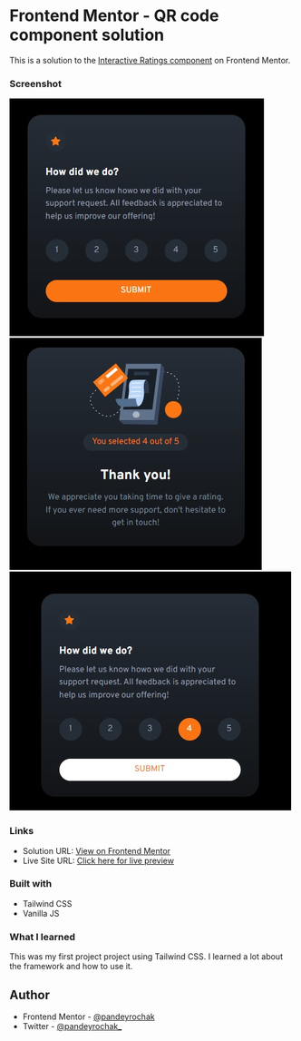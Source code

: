 # Frontend Mentor - QR code component solution

This is a solution to the [Interactive Ratings component](https://www.frontendmentor.io/challenges/interactive-rating-component-koxpeBUmI) on Frontend Mentor.

### Screenshot

![](.\screenshots\main.jpg)
![](.\screenshots\thank-you.jpg)
![](.\screenshots\active.jpg)

### Links

- Solution URL: [View on Frontend Mentor]()
- Live Site URL: [Click here for live preview]()

### Built with

- Tailwind CSS
- Vanilla JS

### What I learned
This was my first project project using Tailwind CSS. I learned a lot about the framework and how to use it.
## Author

- Frontend Mentor - [@pandeyrochak](https://www.frontendmentor.io/profile/pandeyrochak)
- Twitter - [@pandeyrochak_](https://www.twitter.com/pandeyrochak_)